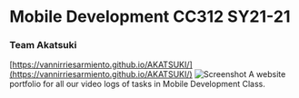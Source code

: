 # Mobile Development CC312 SY21-21
### Team Akatsuki
[https://vannirriesarmiento.github.io/AKATSUKI/](https://vannirriesarmiento.github.io/AKATSUKI/)
![Screenshot](https://user-images.githubusercontent.com/70186432/194727932-17970b42-46d1-433d-9232-b5c9c1e30068.png)
A website portfolio for all our video logs of tasks in Mobile Development Class. 
